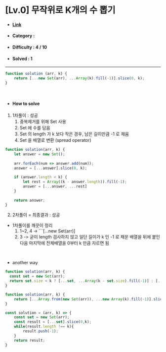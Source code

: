 # [Lv.0] 무작위로 K개의 수 뽑기
* #### [Link](https://school.programmers.co.kr/learn/courses/30/lessons/181858)
* #### Category : 
* #### Difficulty : 4 / 10  
* #### Solved : 1

<hr />

```js
function solution (arr, k) {
	return [...new Set(arr), ...Array(k).fill(-1)].slice(0, k);
}
```

<br />

* #### How to solve
1. 1차풀이 : 성공
    1. 중복제거를 위해 Set 사용
    2. Set 에 수를 담음
    3. Set 의 length 가 k 보다 작은 경우, 남은 길이만큼 -1 로 채움
    4. Set 을 배열로 변환 (spread operator)
```js
function solution(arr, k) {
    let answer = new Set();
    
    arr.forEach(num => answer.add(num));
    answer = [...answer].slice(0, k);
    
    if (answer.length < k) {
        let rest = Array((k - answer.length)).fill(-1);
        answer = [...answer, ...rest]
    }
    
    return answer;
}
```

2. 2차풀이 = 최종결과 : 성공
* 1차풀이를 깨끗이 정리 
    1. 1~2, 4 -> ```[...new Set(arr)]
    2. 3 -> 굳이 length 검사하지 않고 일단 길이가 k 인 -1 로 채운 배열을 뒤에 붙인다음 마지막에 전체배열을 0부터 k 만큼 자르면 됨


<br />

* another way  
```js
function solution(arr, k) {
  const set = new Set(arr);
  return set.size < k ? [...set, ...Array(k - set.size).fill(-1)] : [...set].slice(0, k);
}
```
```js
function solution(arr, k) {
    return [...Array.from(new Set(arr)), ...new Array(k).fill(-1)].slice(0,k);
}
```
```js
const solution = (arr, k) => {
    const set = new Set(arr);
    const result = [...set].slice(0,k);
    while(result.length !== k){
        result.push(-1);
    }
    return result;
}
```
